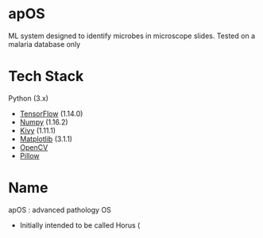 # apOS

ML system designed to identify microbes in microscope slides. 
Tested on a malaria database only

# Tech Stack
  Python (3.x)
- [TensorFlow](https://www.tensorflow.org/) (1.14.0)
- [Numpy](https://numpy.org/) (1.16.2)
- [Kivy](https://kivy.org/#home) (1.11.1)
- [Matplotlib](https://matplotlib.org/) (3.1.1)
- [OpenCV](https://opencv.org/) 
- [Pillow](https://pillow.readthedocs.io/en/stable/) 

# Name
apOS : advanced pathology OS
- Initially intended to be called Horus (
